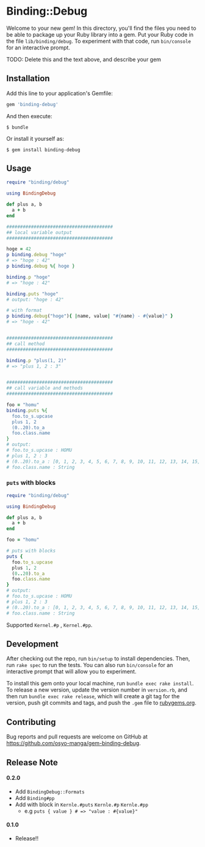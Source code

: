 # Binding::Debug

Welcome to your new gem! In this directory, you'll find the files you need to be able to package up your Ruby library into a gem. Put your Ruby code in the file `lib/binding/debug`. To experiment with that code, run `bin/console` for an interactive prompt.

TODO: Delete this and the text above, and describe your gem

## Installation

Add this line to your application's Gemfile:

```ruby
gem 'binding-debug'
```

And then execute:

    $ bundle

Or install it yourself as:

    $ gem install binding-debug

## Usage

```ruby
require "binding/debug"

using BindingDebug

def plus a, b
  a + b
end

#######################################
## local variable output
#######################################

hoge = 42
p binding.debug "hoge"
# => "hoge : 42"
p binding.debug %{ hoge }

binding.p "hoge"
# => "hoge : 42"

binding.puts "hoge"
# output: "hoge : 42"

# with format
p binding.debug("hoge"){ |name, value| "#{name} - #{value}" }
# => "hoge - 42"


#######################################
## call method
#######################################

binding.p "plus(1, 2)"
# => "plus 1, 2 : 3"


#######################################
## call variable and methods
#######################################

foo = "homu"
binding.puts %{
  foo.to_s.upcase
  plus 1, 2
  (0..20).to_a
  foo.class.name
}
# output:
# foo.to_s.upcase : HOMU
# plus 1, 2 : 3
# (0..20).to_a : [0, 1, 2, 3, 4, 5, 6, 7, 8, 9, 10, 11, 12, 13, 14, 15, 16, 17, 18, 19, 20]
# foo.class.name : String
```

### `puts` with blocks

```ruby
require "binding/debug"

using BindingDebug

def plus a, b
  a + b
end

foo = "homu"

# puts with blocks
puts {
  foo.to_s.upcase
  plus 1, 2
  (0..20).to_a
  foo.class.name
}
# output:
# foo.to_s.upcase : HOMU
# plus 1, 2 : 3
# (0..20).to_a : [0, 1, 2, 3, 4, 5, 6, 7, 8, 9, 10, 11, 12, 13, 14, 15, 16, 17, 18, 19, 20]
# foo.class.name : String
```

Supported `Kernel.#p` , `Kernel.#pp`.


## Development

After checking out the repo, run `bin/setup` to install dependencies. Then, run `rake spec` to run the tests. You can also run `bin/console` for an interactive prompt that will allow you to experiment.

To install this gem onto your local machine, run `bundle exec rake install`. To release a new version, update the version number in `version.rb`, and then run `bundle exec rake release`, which will create a git tag for the version, push git commits and tags, and push the `.gem` file to [rubygems.org](https://rubygems.org).

## Contributing

Bug reports and pull requests are welcome on GitHub at https://github.com/osyo-manga/gem-binding-debug.


## Release Note

#### 0.2.0

* Add `BindingDebug::Formats`
* Add `Binding#pp`
* Add with block in `Kernle.#puts` `Kernle.#p` `Kernle.#pp` 
  * e.g `puts { value } # => "value : #{value}"`

#### 0.1.0

* Release!!


